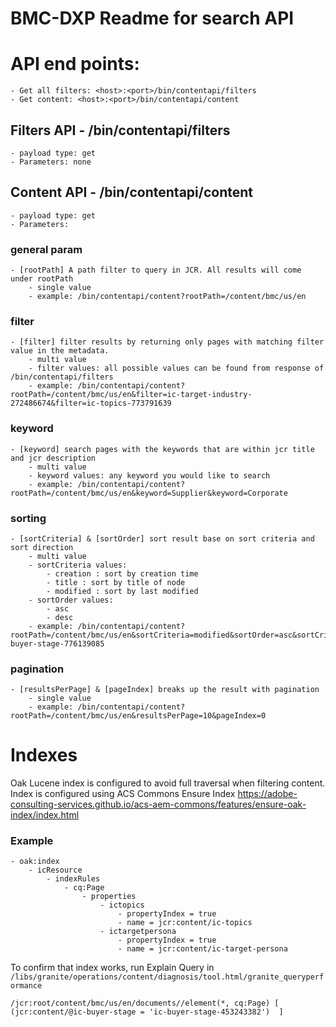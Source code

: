 # BMC-DXP Readme for search API

# API end points:
    - Get all filters: <host>:<port>/bin/contentapi/filters
    - Get content: <host>:<port>/bin/contentapi/content

## Filters API - /bin/contentapi/filters
    - payload type: get
    - Parameters: none


## Content API - /bin/contentapi/content
    - payload type: get
    - Parameters:

### general param
    - [rootPath] A path filter to query in JCR. All results will come under rootPath
        - single value
        - example: /bin/contentapi/content?rootPath=/content/bmc/us/en
    
### filter
    - [filter] filter results by returning only pages with matching filter value in the metadata.
        - multi value
        - filter values: all possible values can be found from response of /bin/contentapi/filters
        - example: /bin/contentapi/content?rootPath=/content/bmc/us/en&filter=ic-target-industry-272486674&filter=ic-topics-773791639

### keyword
    - [keyword] search pages with the keywords that are within jcr title and jcr description
        - multi value
        - keyword values: any keyword you would like to search
        - example: /bin/contentapi/content?rootPath=/content/bmc/us/en&keyword=Supplier&keyword=Corporate

### sorting
    - [sortCriteria] & [sortOrder] sort result base on sort criteria and sort direction
        - multi value
        - sortCriteria values:
            - creation : sort by creation time
            - title : sort by title of node
            - modified : sort by last modified
        - sortOrder values:
            - asc
            - desc
        - example: /bin/contentapi/content?rootPath=/content/bmc/us/en&sortCriteria=modified&sortOrder=asc&sortCriteria=title&sortOrder=asc&filter=ic-buyer-stage-776139085


### pagination
    - [resultsPerPage] & [pageIndex] breaks up the result with pagination
        - single value
        - example: /bin/contentapi/content?rootPath=/content/bmc/us/en&resultsPerPage=10&pageIndex=0


# Indexes

Oak Lucene index is configured to avoid full traversal when filtering content. Index is configured using ACS Commons Ensure Index https://adobe-consulting-services.github.io/acs-aem-commons/features/ensure-oak-index/index.html


### Example
    - oak:index
        - icResource
            - indexRules
                - cq:Page
                    - properties
                        - ictopics
                            - propertyIndex = true
                            - name = jcr:content/ic-topics
                        - ictargetpersona
                            - propertyIndex = true
                            - name = jcr:content/ic-target-persona

To confirm that index works, run Explain Query in ```/libs/granite/operations/content/diagnosis/tool.html/granite_queryperformance```
```
/jcr:root/content/bmc/us/en/documents//element(*, cq:Page) [ (jcr:content/@ic-buyer-stage = 'ic-buyer-stage-453243382')  ]
```
